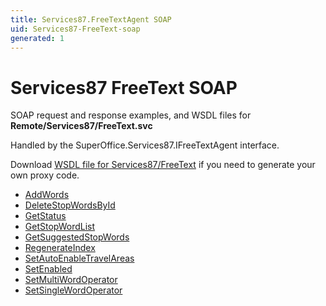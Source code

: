 ```yaml
---
title: Services87.FreeTextAgent SOAP
uid: Services87-FreeText-soap
generated: 1
---
```


# Services87 FreeText SOAP

SOAP request and response examples, and WSDL files for **Remote/Services87/FreeText.svc**

Handled by the <see cref="T:SuperOffice.Services87.IFreeTextAgent">SuperOffice.Services87.IFreeTextAgent</see> interface.

Download [WSDL file for Services87/FreeText](../Services87-FreeText.md) if you need to generate your own proxy code.

* [AddWords](AddWords.md)
* [DeleteStopWordsById](DeleteStopWordsById.md)
* [GetStatus](GetStatus.md)
* [GetStopWordList](GetStopWordList.md)
* [GetSuggestedStopWords](GetSuggestedStopWords.md)
* [RegenerateIndex](RegenerateIndex.md)
* [SetAutoEnableTravelAreas](SetAutoEnableTravelAreas.md)
* [SetEnabled](SetEnabled.md)
* [SetMultiWordOperator](SetMultiWordOperator.md)
* [SetSingleWordOperator](SetSingleWordOperator.md)
